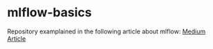 # mlflow-basics
Repository examplained in the following article about mlflow: [Medium Article](https://medium.com/analytics-vidhya/manage-your-machine-learning-lifecycle-with-mlflow-in-python-d678d5f3c682)

